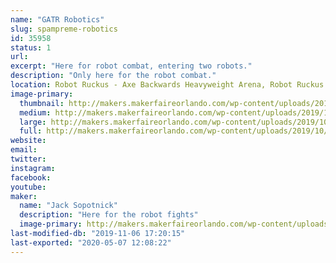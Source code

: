 ```yaml
---
name: "GATR Robotics"
slug: spampreme-robotics
id: 35958
status: 1
url: 
excerpt: "Here for robot combat, entering two robots."
description: "Only here for the robot combat."
location: Robot Ruckus - Axe Backwards Heavyweight Arena, Robot Ruckus - Small Arena
image-primary:
  thumbnail: http://makers.makerfaireorlando.com/wp-content/uploads/2019/10/IMG_0743-150x150.jpg
  medium: http://makers.makerfaireorlando.com/wp-content/uploads/2019/10/IMG_0743-300x243.jpg
  large: http://makers.makerfaireorlando.com/wp-content/uploads/2019/10/IMG_0743-1024x828.jpg
  full: http://makers.makerfaireorlando.com/wp-content/uploads/2019/10/IMG_0743.jpg
website: 
email: 
twitter: 
instagram: 
facebook: 
youtube: 
maker:
  name: "Jack Sopotnick"
  description: "Here for the robot fights"
  image-primary: http://makers.makerfaireorlando.com/wp-content/uploads/2019/08/7573B1B7-FF7C-4466-8E2B-B1C6F1E19345-1024x791.jpeg
last-modified-db: "2019-11-06 17:20:15"
last-exported: "2020-05-07 12:08:22"
---
```


